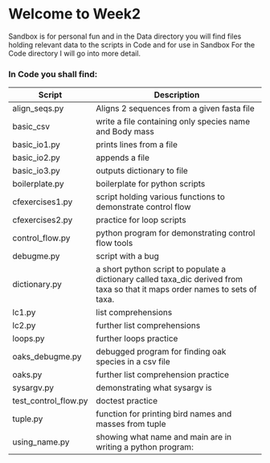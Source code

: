 # Welcome to Week2
Sandbox is for personal fun and in the Data directory you will find files holding relevant data to the scripts in Code and for use in Sandbox
For the Code directory I will go into more detail.

### In Code you shall find:
 
 Script       | Description
 ------------- | -------------
 align_seqs.py | Aligns 2 sequences from a given fasta file 
 basic_csv | write a file containing only species name and Body mass
 basic_io1.py | prints lines from a file
 basic_io2.py | appends a file
 basic_io3.py | outputs dictionary to file
 boilerplate.py | boilerplate for python scripts
 cfexercises1.py | script holding various functions to demonstrate control flow
 cfexercises2.py | practice for loop scripts
 control_flow.py | python program for demonstrating control flow tools
 debugme.py | script with a bug
 dictionary.py | a short python script to populate a dictionary called taxa_dic derived from  taxa so that it maps order names to sets of taxa.
 lc1.py | list comprehensions
 lc2.py | further list comprehensions
 loops.py | further loops practice
 oaks_debugme.py | debugged program for finding oak species in a csv file
 oaks.py | further list comprehension practice
 sysargv.py | demonstrating what sysargv is
 test_control_flow.py | doctest practice
 tuple.py | function for printing bird names and masses from tuple
 using_name.py | showing what name and main are in writing a python program:
